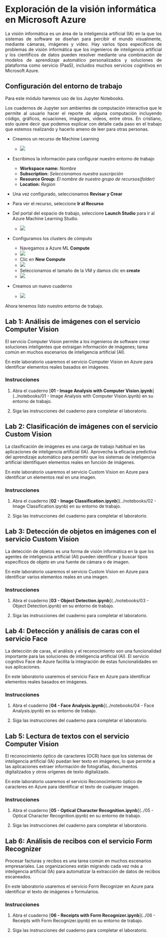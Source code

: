 # Exploración de la visión informática en Microsoft Azure 

<div align="justify">La visión informática es un área de la inteligencia artificial (IA) en la que los sistemas de software se diseñan para percibir el mundo visualmente, mediante cámaras, imágenes y vídeo. Hay varios tipos específicos de problemas de visión informática que los ingenieros de inteligencia artificial y los científicos de datos pueden resolver mediante una combinación de modelos de aprendizaje automático personalizados y soluciones de plataforma como servicio (PaaS), incluidos muchos servicios cognitivos en Microsoft Azure.</div>


## Configuración del entorno de trabajo

Para este módulo haremos uso de los Jupyter Notebooks.

<div align="justify">Los cuadernos de Jupyter son ambientes de computación interactiva que le permite al usuario hacer el reporte de alguna computación incluyendo código, gráficos, ecuaciones, imágenes, videos, entre otros. En cristiano, esto quiere decir que podemos explicar con detalle cada paso en el trabajo que estemos realizando y hacerlo ameno de leer para otras personas.</div>

* Creamos un recurso de Machine Learning 
    * ![](https://docs.microsoft.com/es-es/azure/includes/media/aml-create-in-portal/create-workspace.gif)
* Escribimos la información para configurar nuestro entorno de trabajo
    * **Workspace name:** *Nombre*
    * **Subscription:** *Seleccionamos nuestra suscripción*
    * **Resource Group:** *El nombre de nuestro grupo de recursos(folder)*
    * **Location:** *Region*
* Una vez configurado, seleccionamos **Revisar y Crear**
* Para ver el recurso, seleccione **Ir al Recurso**
* Del portal del espacio de trabajo, seleccione **Launch Studio** para ir al Azure Machine Learning Studio.
    * ![](../images/ml0.gif)

* Configuramos los clusters de cómputo
    * Navegamos a Azure ML **Compute** 
    * ![](../images/ml1.png)
    * Clic en **New Compute**
    * ![](../images/ml2.png)
    * Seleccionamos el tamaño de la VM y damos clic en **create**
    * ![](../images/ml3.png)

* Creamos un nuevo cuaderno
    * ![](../images/ml4.gif)
    
Ahora tenemos listo nuestro entorno de trabajo.

## Lab 1: Análisis de imágenes con el servicio Computer Vision

El servicio Computer Vision permite a los ingenieros de software crear soluciones inteligentes que extraigan información de imágenes; tarea común en muchos escenarios de inteligencia artificial (AI).

En este laboratorio usaremos el servicio Computer Vision en Azure para identificar elementos reales basados en imágenes.

### Instrucciones

1.  Abra el cuaderno [**01 - Image Analysis with Computer Vision.ipynb**](../notebooks/01 - Image Analysis with Computer Vision.ipynb) en su entorno de trabajo. 
    
2.  Siga las instrucciones del cuaderno para completar el laboratorio.

## Lab 2: Clasificación de imágenes con el servicio Custom Vision

La clasificación de imágenes es una carga de trabajo habitual en las aplicaciones de inteligencia artificial (IA). Aprovecha la eficacia predictiva del aprendizaje automático para permitir que los sistemas de inteligencia artificial identifiquen elementos reales en función de imágenes.

En este laboratorio usaremos el servicio Custom Vision en Azure para identificar un elementos real en una imagen.

### Instrucciones

1.  Abra el cuaderno [**02 - Image Classification.ipynb**](../notebooks/02 - Image Classification.ipynb) en su entorno de trabajo.

2.  Siga las instrucciones del cuaderno para completar el laboratorio.

## Lab 3: Detección de objetos en imágenes con el servicio Custom Vision

La detección de objetos es una forma de visión informática en la que los agentes de inteligencia artificial (AI) pueden identificar y buscar tipos específicos de objeto en una fuente de cámara o de imagen.

En este laboratorio usaremos el servicio Custom Vision en Azure para identificar varios elementos reales en una imagen.

### Instrucciones
1.  Abra el cuaderno [**03 - Object Detection.ipynb**](../notebooks/03 - Object Detection.ipynb) en su entorno de trabajo.
    
2.  Siga las instrucciones del cuaderno para completar el laboratorio.

## Lab 4: Detección y análisis de caras con el servicio Face

La detección de caras, el análisis y el reconocimiento son una funcionalidad importante para las soluciones de inteligencia artificial (AI). El servicio cognitivo Face de Azure facilita la integración de estas funcionalidades en sus aplicaciones.

En este laboratorio usaremos el servicio Face en Azure para identificar elementos reales basados en imágenes.

### Instrucciones
1.  Abra el cuaderno [**04 - Face Analysis.ipynb**](../notebooks/04 - Face Analysis.ipynb) en su entorno de trabajo.
    
2.  Siga las instrucciones del cuaderno para completar el laboratorio.

## Lab 5: Lectura de textos con el servicio Computer Vision

El reconocimiento óptico de caracteres (OCR) hace que los sistemas de inteligencia artificial (IA) puedan leer texto en imágenes, lo que permite a las aplicaciones extraer información de fotografías, documentos digitalizados y otros orígenes de texto digitalizado.

En este laboratorio usaremos el servicio Reconocimiento óptico de caracteres en Azure para identificar el texto de cualquier imagen.

### Instrucciones

1.  Abra el cuaderno [**05 - Optical Character Recognition.ipynb**](../05 - Optical Character Recognition.ipynb) en su entorno de trabajo.

2.  Siga las instrucciones del cuaderno para completar el laboratorio.

## Lab 6: Análisis de recibos con el servicio Form Recognizer

Procesar facturas y recibos es una tarea común en muchos escenarios empresariales. Las organizaciones están migrando cada vez más a inteligencia artificial (IA) para automatizar la extracción de datos de recibos escaneados.

En este laboratorio usaremos el servicio Form Recognizer en Azure para identificar el texto de imágenes o formularios.

### Instrucciones

1.  Abra el cuaderno [**06 - Receipts with Form Recognizer.ipynb**](../06 - Receipts with Form Recognizer.ipynb) en su entorno de trabajo. 
   
2.  Siga las instrucciones del cuaderno para completar el laboratorio.